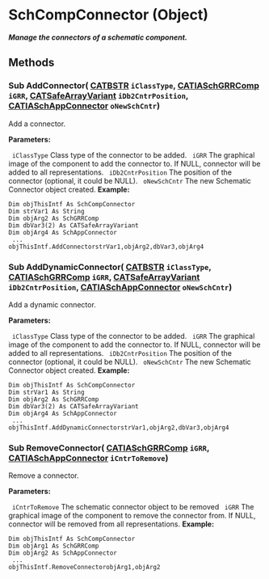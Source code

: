 # SchCompConnector (Object)

**_Manage the connectors of a schematic component._**

## Methods

### Sub **AddConnector**( [CATBSTR](../System/typedef_CATBSTR_8129.md)  `iClassType`,  [CATIASchGRRComp](../CATSchPlatformInterfaces/interface_SchGRRComp_19674.md)  `iGRR`,  [CATSafeArrayVariant](../System/typedef_CATSafeArrayVariant_73843.md)  `iDb2CntrPosition`,  [CATIASchAppConnector](../CATSchPlatformInterfaces/interface_SchAppConnector_47916.md)  `oNewSchCntr`)

Add a connector.

**Parameters:**

` iClassType`      Class type of the connector to be added.
` iGRR`      The graphical image of the component to add the connector to. If NULL, connector will be added to all representations.
` iDb2CntrPosition`      The position of the connector (optional, it could be NULL).
` oNewSchCntr`      The new Schematic Connector object created.
**Example:**

```VBScript
Dim objThisIntf As SchCompConnector
Dim strVar1 As String
Dim objArg2 As SchGRRComp
Dim dbVar3(2) As CATSafeArrayVariant
Dim objArg4 As SchAppConnector
 ...
objThisIntf.AddConnectorstrVar1,objArg2,dbVar3,objArg4

```

### Sub **AddDynamicConnector**( [CATBSTR](../System/typedef_CATBSTR_8129.md)  `iClassType`,  [CATIASchGRRComp](../CATSchPlatformInterfaces/interface_SchGRRComp_19674.md)  `iGRR`,  [CATSafeArrayVariant](../System/typedef_CATSafeArrayVariant_73843.md)  `iDb2CntrPosition`,  [CATIASchAppConnector](../CATSchPlatformInterfaces/interface_SchAppConnector_47916.md)  `oNewSchCntr`)

Add a dynamic connector.

**Parameters:**

` iClassType`      Class type of the connector to be added.
` iGRR`      The graphical image of the component to add the connector to. If NULL, connector will be added to all representations.
` iDb2CntrPosition`      The position of the connector (optional, it could be NULL).
` oNewSchCntr`      The new Schematic Connector object created.
**Example:**

```VBScript
Dim objThisIntf As SchCompConnector
Dim strVar1 As String
Dim objArg2 As SchGRRComp
Dim dbVar3(2) As CATSafeArrayVariant
Dim objArg4 As SchAppConnector
 ...
objThisIntf.AddDynamicConnectorstrVar1,objArg2,dbVar3,objArg4

```

### Sub **RemoveConnector**( [CATIASchGRRComp](../CATSchPlatformInterfaces/interface_SchGRRComp_19674.md)  `iGRR`,  [CATIASchAppConnector](../CATSchPlatformInterfaces/interface_SchAppConnector_47916.md)  `iCntrToRemove`)

Remove a connector.

**Parameters:**

` iCntrToRemove`      The schematic connector object to be removed
` iGRR`      The graphical image of the component to remove the connector from. If NULL, connector will be removed from all representations.
**Example:**

```VBScript
Dim objThisIntf As SchCompConnector
Dim objArg1 As SchGRRComp
Dim objArg2 As SchAppConnector
 ...
objThisIntf.RemoveConnectorobjArg1,objArg2

```